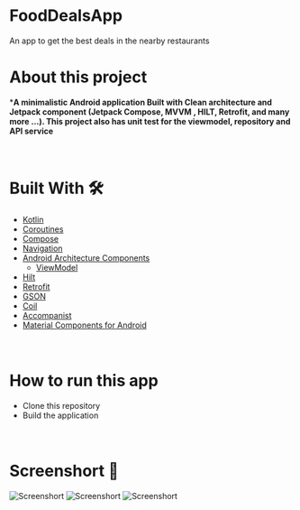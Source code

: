 # FoodDealsApp
An app to get the best deals in the nearby restaurants

# About this project
***A minimalistic Android application Built with Clean architecture and Jetpack component (Jetpack Compose, MVVM , HILT, Retrofit, and many more …). This project also has unit test for the viewmodel, repository and API service**
# <br/>Built With 🛠
- [Kotlin](https://kotlinlang.org/) 
- [Coroutines](https://kotlinlang.org/docs/reference/coroutines-overview.html) 
- [Compose](https://developer.android.com/jetpack/compose) 
- [Navigation](https://developer.android.com/guide/navigation)
- [Android Architecture Components](https://developer.android.com/topic/libraries/architecture) 
  - [ViewModel](https://developer.android.com/topic/libraries/architecture/viewmodel)
- [Hilt](https://dagger.dev/hilt/)
- [Retrofit](https://square.github.io/retrofit/)
- [GSON](https://github.com/google/gson) 
- [Coil](https://github.com/chrisbanes/accompanist/blob/main/coil/README.md)
- [Accompanist](https://google.github.io/accompanist/)
- [Material Components for Android](https://github.com/material-components/material-components-android) 
# <br/> How to run this app
- Clone this repository
- Build the application
# <br/>Screenshort 📸
![Screenshort](https://github.com/nehapraksh/FoodDealsApp/blob/main/screenshots/restaurant_list.jpg)
![Screenshort](https://github.com/nehapraksh/FoodDealsApp/blob/main/screenshots/restaurant_details.jpg)
![Screenshort](https://github.com/nehapraksh/FoodDealsApp/blob/main/screenshots/search_restaurant.jpg)